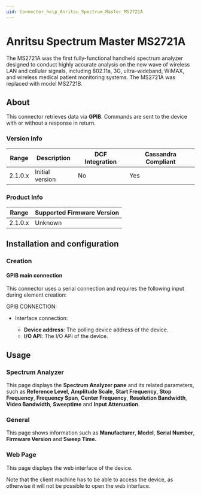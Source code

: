 ```yaml
---
uid: Connector_help_Anritsu_Spectrum_Master_MS2721A
---
```


# Anritsu Spectrum Master MS2721A

The MS2721A was the first fully-functional handheld spectrum analyzer designed to conduct highly accurate analysis on the new wave of wireless LAN and cellular signals, including 802.11a, 3G, ultra-wideband, WiMAX, and wireless medical patient monitoring systems. The MS2721A was replaced with model MS2721B.

## About

This connector retrieves data via **GPIB**. Commands are sent to the device with or without a response in return.

### Version Info

| Range | Description | DCF Integration | Cassandra Compliant |
|------------------|-----------------|---------------------|-------------------------|
| 2.1.0.x          | Initial version | No                  | Yes                     |

### Product Info

| Range | Supported Firmware Version |
|------------------|-----------------------------|
| 2.1.0.x          | Unknown                     |

## Installation and configuration

### Creation

#### GPIB main connection

This connector uses a serial connection and requires the following input during element creation:

GPIB CONNECTION:

- Interface connection:

  - **Device address**: The polling device address of the device.
  - **I/O API**: The I/O API of the device.

## Usage

### Spectrum Analyzer

This page displays the **Spectrum Analyzer pane** and its related parameters, such as **Reference Level**, **Amplitude Scale**, **Start Frequency**, **Stop Frequency**, **Frequency Span**, **Center Frequency**, **Resolution Bandwidth**, **Video Bandwidth**, **Sweeptime** and **Input Attenuation**.

### General

This page shows information such as **Manufacturer**, **Model**, **Serial Number**, **Firmware Version** and **Sweep Time.**

### Web Page

This page displays the web interface of the device.

Note that the client machine has to be able to access the device, as otherwise it will not be possible to open the web interface.
